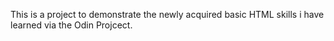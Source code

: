 This is a project to demonstrate the newly acquired basic HTML skills i have learned via the Odin Projcect.